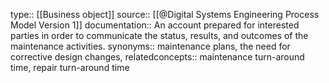 type:: [[Business object]]
source:: [[@Digital Systems Engineering Process Model Version 1]]
documentation:: An account prepared for interested parties in order to communicate the status, results, and outcomes of the maintenance activities.
synonyms:: maintenance plans, the need for corrective design changes, 
relatedconcepts::  maintenance turn-around time, repair turn-around time
